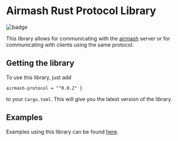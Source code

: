 
# Airmash Rust Protocol Library

![badge](https://docs.rs/airmash-protocol/badge.svg)

This library allows for communicating with the 
[airmash](https://airma.sh) server or for communicating
with clients using the same protocol.

## Getting the library

To use this library, just add 
```
airmash-protocol = "^0.0.2" }
```
to your `Cargo.toml`. This will give you the
latest version of the library.

## Examples

Examples using this library can be found 
[here](https://github.com/steamroller-airmash/airmash-protocol-examples).
